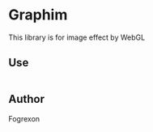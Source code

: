 # Graphim

This library is for image effect by WebGL

## Use

```javascript

```

## Author

Fogrexon
